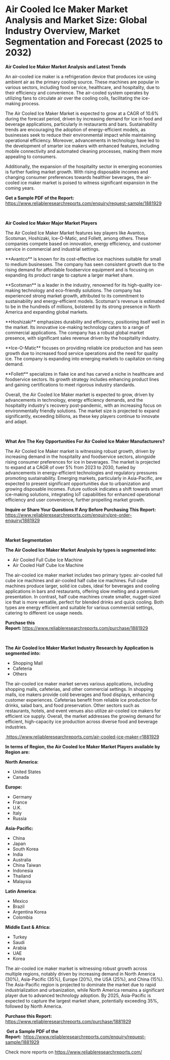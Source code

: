 <p><h1>Air Cooled Ice Maker Market Analysis and Market Size: Global Industry Overview, Market Segmentation and Forecast (2025 to 2032)</h1></p><p><strong>Air Cooled Ice Maker Market Analysis and Latest Trends</strong></p>
<p><p>An air-cooled ice maker is a refrigeration device that produces ice using ambient air as the primary cooling source. These machines are popular in various sectors, including food service, healthcare, and hospitality, due to their efficiency and convenience. The air-cooled system operates by utilizing fans to circulate air over the cooling coils, facilitating the ice-making process.</p><p>The Air Cooled Ice Maker Market is expected to grow at a CAGR of 10.6% during the forecast period, driven by increasing demand for ice in food and beverage applications, particularly in restaurants and bars. Sustainability trends are encouraging the adoption of energy-efficient models, as businesses seek to reduce their environmental impact while maintaining operational efficiency. Moreover, advancements in technology have led to the development of smarter ice makers with enhanced features, including mobile connectivity and automated cleaning processes, making them more appealing to consumers.</p><p>Additionally, the expansion of the hospitality sector in emerging economies is further fueling market growth. With rising disposable incomes and changing consumer preferences towards healthier beverages, the air-cooled ice maker market is poised to witness significant expansion in the coming years.</p></p>
<p><strong>Get a Sample PDF of the Report:&nbsp;</strong> <a href="https://www.reliableresearchreports.com/enquiry/request-sample/1881929?utm_campaign=2743&utm_medium=2&utm_source=Github&utm_content=ia&utm_term=11042025&utm_id=air-cooled-ice-maker">https://www.reliableresearchreports.com/enquiry/request-sample/1881929</a></p>
<p>&nbsp;</p>
<p><strong>Air Cooled Ice Maker Major Market Players</strong></p>
<p><p>The Air Cooled Ice Maker Market features key players like Avantco, Scotsman, Hoshizaki, Ice-O-Matic, and Follett, among others. These companies compete based on innovation, energy efficiency, and customer service in commercial and industrial settings.</p><p>**Avantco** is known for its cost-effective ice machines suitable for small to medium businesses. The company has seen consistent growth due to the rising demand for affordable foodservice equipment and is focusing on expanding its product range to capture a larger market share.</p><p>**Scotsman** is a leader in the industry, renowned for its high-quality ice-making technology and eco-friendly solutions. The company has experienced strong market growth, attributed to its commitment to sustainability and energy-efficient models. Scotsman's revenue is estimated to be in the hundreds of millions, bolstered by its strong presence in North America and expanding global markets.</p><p>**Hoshizaki** emphasizes durability and efficiency, positioning itself well in the market. Its innovative ice-making technology caters to a range of commercial applications. The company has a robust global market presence, with significant sales revenue driven by the hospitality industry.</p><p>**Ice-O-Matic** focuses on providing reliable ice production and has seen growth due to increased food service operations and the need for quality ice. The company is expanding into emerging markets to capitalize on rising demand.</p><p>**Follett** specializes in flake ice and has carved a niche in healthcare and foodservice sectors. Its growth strategy includes enhancing product lines and gaining certifications to meet rigorous industry standards.</p><p>Overall, the Air Cooled Ice Maker market is expected to grow, driven by advancements in technology, energy efficiency demands, and the hospitality industry's recovery post-pandemic, with an increasing focus on environmentally friendly solutions. The market size is projected to expand significantly, exceeding billions, as these key players continue to innovate and adapt.</p></p>
<p>&nbsp;</p>
<p><strong>What Are The Key Opportunities For Air Cooled Ice Maker Manufacturers?</strong></p>
<p><p>The Air Cooled Ice Maker market is witnessing robust growth, driven by increasing demand in the hospitality and foodservice sectors, alongside rising consumer preferences for ice in beverages. The market is projected to expand at a CAGR of over 5% from 2023 to 2030, fueled by advancements in energy-efficient technologies and regulatory pressures promoting sustainability. Emerging markets, particularly in Asia-Pacific, are expected to present significant opportunities due to urbanization and growing disposable incomes. Future outlook indicates a shift towards smart ice-making solutions, integrating IoT capabilities for enhanced operational efficiency and user convenience, further propelling market growth.</p></p>
<p><strong>Inquire or Share Your Questions If Any Before Purchasing This Report:</strong> <a href="https://www.reliableresearchreports.com/enquiry/pre-order-enquiry/1881929?utm_campaign=2743&utm_medium=2&utm_source=Github&utm_content=ia&utm_term=11042025&utm_id=air-cooled-ice-maker">https://www.reliableresearchreports.com/enquiry/pre-order-enquiry/1881929</a></p>
<p>&nbsp;</p>
<p><strong>Market Segmentation</strong></p>
<p><strong>The Air Cooled Ice Maker Market Analysis by types is segmented into:</strong></p>
<p><ul><li>Air Cooled Full Cube Ice Machine</li><li>Air Cooled Half Cube Ice Machine</li></ul></p>
<p><p>The air-cooled ice maker market includes two primary types: air-cooled full cube ice machines and air-cooled half cube ice machines. Full cube machines produce larger, solid ice cubes, ideal for beverages and cooling applications in bars and restaurants, offering slow melting and a premium presentation. In contrast, half cube machines create smaller, nugget-sized ice that is more versatile, perfect for blended drinks and quick cooling. Both types are energy efficient and suitable for various commercial settings, catering to different ice usage needs.</p></p>
<p><strong>Purchase this Report:&nbsp;</strong><a href="https://www.reliableresearchreports.com/purchase/1881929?utm_campaign=2743&utm_medium=2&utm_source=Github&utm_content=ia&utm_term=11042025&utm_id=air-cooled-ice-maker">https://www.reliableresearchreports.com/purchase/1881929</a></p>
<p>&nbsp;</p>
<p><strong>The Air Cooled Ice Maker Market Industry Research by Application is segmented into:</strong></p>
<p><ul><li>Shopping Mall</li><li>Cafeteria</li><li>Others</li></ul></p>
<p><p>The air-cooled ice maker market serves various applications, including shopping malls, cafeterias, and other commercial settings. In shopping malls, ice makers provide cold beverages and food displays, enhancing customer experiences. Cafeterias benefit from reliable ice production for drinks, salad bars, and food preservation. Other sectors such as restaurants, hotels, and event venues also utilize air-cooled ice makers for efficient ice supply. Overall, the market addresses the growing demand for efficient, high-capacity ice production across diverse food and beverage industries.</p></p>
<p><a href="https://www.reliableresearchreports.com/air-cooled-ice-maker-r1881929?utm_campaign=2743&utm_medium=2&utm_source=Github&utm_content=ia&utm_term=11042025&utm_id=air-cooled-ice-maker">&nbsp;https://www.reliableresearchreports.com/air-cooled-ice-maker-r1881929</a></p>
<p><strong>In terms of Region, the Air Cooled Ice Maker Market Players available by Region are:</strong></p>
<p>
    <p> <strong> North America: </strong>
        <ul>
            <li>United States</li>
            <li>Canada</li>
        </ul>
        </p> 
    <p> <strong> Europe: </strong>
        <ul>
            <li>Germany</li>
            <li>France</li>
            <li>U.K.</li>
            <li>Italy</li>
            <li>Russia</li>
        </ul>
        </p> 
    <p> <strong> Asia-Pacific: </strong>
        <ul>
            <li>China</li>
            <li>Japan</li>
            <li>South Korea</li>
            <li>India</li>
            <li>Australia</li>
            <li>China Taiwan</li>
            <li>Indonesia</li>
            <li>Thailand</li>
            <li>Malaysia</li>
        </ul>
        </p> 
    <p> <strong> Latin America: </strong>
        <ul>
            <li>Mexico</li>
            <li>Brazil</li>
            <li>Argentina Korea</li>
            <li>Colombia</li>
        </ul>
        </p> 
    <p> <strong> Middle East & Africa: </strong>
        <ul>
            <li>Turkey</li>
            <li>Saudi</li>
            <li>Arabia</li>
            <li>UAE</li>
            <li>Korea</li>
        </ul>
    </p>
    </p>
<p><p>The air-cooled ice maker market is witnessing robust growth across multiple regions, notably driven by increasing demand in North America (30%), Asia-Pacific (35%), Europe (20%), the USA (25%), and China (15%). The Asia-Pacific region is projected to dominate the market due to rapid industrialization and urbanization, while North America remains a significant player due to advanced technology adoption. By 2025, Asia-Pacific is expected to capture the largest market share, potentially exceeding 35%, followed by North America.</p></p>
<p><strong>Purchase this Report: </strong><a href="https://www.reliableresearchreports.com/purchase/1881929?utm_campaign=2743&utm_medium=2&utm_source=Github&utm_content=ia&utm_term=11042025&utm_id=air-cooled-ice-maker">https://www.reliableresearchreports.com/purchase/1881929</a></p>
<p>&nbsp;<strong>Get a Sample PDF of the Report:&nbsp;&nbsp;</strong><a href="https://www.reliableresearchreports.com/enquiry/request-sample/1881929?utm_campaign=2743&utm_medium=2&utm_source=Github&utm_content=ia&utm_term=11042025&utm_id=air-cooled-ice-maker">https://www.reliableresearchreports.com/enquiry/request-sample/1881929</a></p>
<p><strong></strong></p>
<p>Check more reports on <a href="https://www.reliableresearchreports.com/?utm_campaign=2743&utm_medium=2&utm_source=Github&utm_content=ia&utm_term=11042025&utm_id=air-cooled-ice-maker">https://www.reliableresearchreports.com/</a></p>